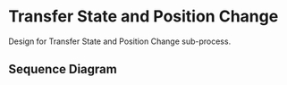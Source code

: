 # Transfer State and Position Change

Design for Transfer State and Position Change sub-process.

## Sequence Diagram

